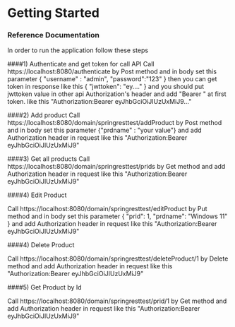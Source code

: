 # Getting Started

### Reference Documentation
In order to run the application follow these steps

####1) Authenticate and get token for call API
Call https://localhost:8080/authenticate by Post method and in body set this parameter 
{
"username" : "admin",
"password":"123"
} then you can get token in response like this
{
"jwttoken": "ey...."
} and you should put jwttoken value in other api Authorization's header and add "Bearer " at first token. like this  "Authorization:Bearer eyJhbGciOiJIUzUxMiJ9..." 

####2) Add product 
Call https://localhost:8080/domain/springresttest/addProduct by Post method and in body set this parameter 
{"prdname" : "your value"}
and add Authorization header in request like this "Authorization:Bearer eyJhbGciOiJIUzUxMiJ9"

####3) Get all products 
Call https://localhost:8080/domain/springresttest/prids by Get method and add Authorization header in request like this "Authorization:Bearer eyJhbGciOiJIUzUxMiJ9"

####4) Edit Product

Call https://localhost:8080/domain/springresttest/editProduct by Put method and in body set this parameter
{
"prid": 1,
"prdname": "Windows 11"
}
and add Authorization header in request like this "Authorization:Bearer eyJhbGciOiJIUzUxMiJ9"

####4) Delete Product

Call https://localhost:8080/domain/springresttest/deleteProduct/1 by Delete method and add Authorization header in request like this "Authorization:Bearer eyJhbGciOiJIUzUxMiJ9"

####5) Get Product by Id

Call https://localhost:8080/domain/springresttest/prid/1 by Get method and add Authorization header in request like this "Authorization:Bearer eyJhbGciOiJIUzUxMiJ9"



